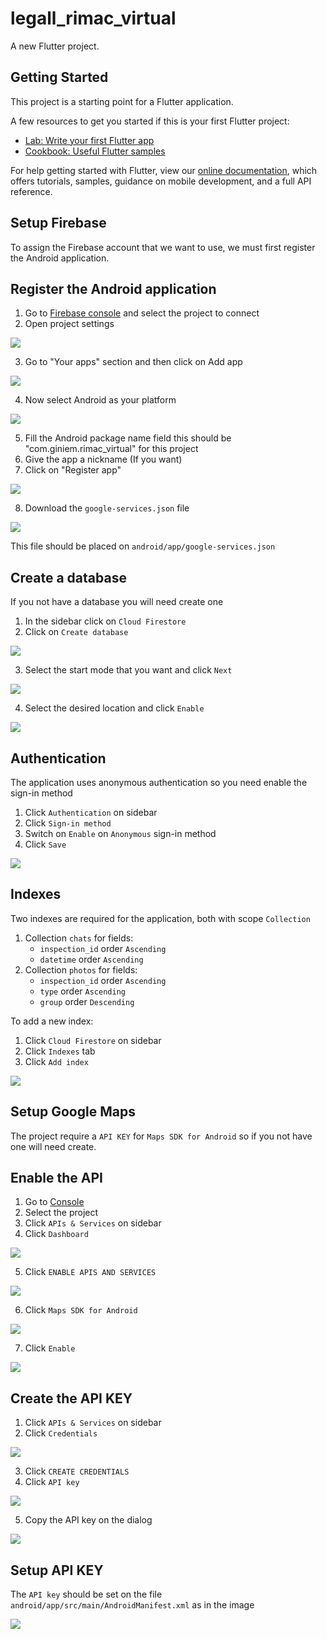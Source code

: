 # legall_rimac_virtual

A new Flutter project.

## Getting Started

This project is a starting point for a Flutter application.

A few resources to get you started if this is your first Flutter project:

- [Lab: Write your first Flutter app](https://flutter.dev/docs/get-started/codelab)
- [Cookbook: Useful Flutter samples](https://flutter.dev/docs/cookbook)

For help getting started with Flutter, view our
[online documentation](https://flutter.dev/docs), which offers tutorials,
samples, guidance on mobile development, and a full API reference.

## Setup Firebase

To assign the Firebase account that we want to use, we must first register the Android application.

## Register the Android application
1. Go to [Firebase console](https://console.firebase.google.com/) and select the project to connect
2. Open project settings

![](.README_images/4b3d69d.png)

3. Go to "Your apps" section and then click on Add app

![](.README_images/d0d8d15.png)

4. Now select Android as your platform

![](.README_images/75b92a4.png)

5. Fill the Android package name field this should be "com.giniem.rimac_virtual" for this project
6. Give the app a nickname (If you want)
7. Click on "Register app"

![](.README_images/570322a.png)

8. Download the `google-services.json` file

![](.README_images/0ad5ecc.png)

This file should be placed on `android/app/google-services.json`

## Create a database
If you not have a database you will need create one

1. In the sidebar click on `Cloud Firestore`
2. Click on `Create database`

![](.README_images/268d5f2.png)

3. Select the start mode that you want and click `Next`

![](.README_images/68764fe.png)

4. Select the desired location and click `Enable`

![](.README_images/4023314.png)


## Authentication
The application uses anonymous authentication so you need enable the sign-in method

1. Click `Authentication` on sidebar
2. Click `Sign-in method`
3. Switch on `Enable` on `Anonymous` sign-in method
4. Click `Save`

![](.README_images/09b0191.png)

## Indexes
Two indexes are required for the application, both with scope `Collection`

1. Collection `chats` for fields:
    - `inspection_id` order `Ascending`
    - `datetime` order `Ascending`
2. Collection `photos` for fields:
    - `inspection_id` order `Ascending`
    - `type` order `Ascending`
    - `group` order `Descending`

To add a new index:

1. Click `Cloud Firestore` on sidebar
2. Click `Indexes` tab
3. Click `Add index`

![](.README_images/e8d0dbc.png)


## Setup Google Maps

The project require a `API KEY` for `Maps SDK for Android` so if you not have one will need create.

## Enable the API
1. Go to [Console](https://console.cloud.google.com/)
2. Select the project
3. Click `APIs & Services` on sidebar
4. Click `Dashboard`

![](.README_images/b7ad0ba.png)

5. Click `ENABLE APIS AND SERVICES`

![](.README_images/a35a41e.png)

6. Click `Maps SDK for Android`

![](.README_images/f51dff4.png)

7. Click `Enable`

![](.README_images/6337e37.png)

## Create the API KEY

1. Click `APIs & Services` on sidebar
2. Click `Credentials`

![](.README_images/1aeebce.png)

3. Click `CREATE CREDENTIALS`
4. Click `API key`

![](.README_images/6a1d80b.png)

5. Copy the API key on the dialog

![](.README_images/4a7cdf4.png)

## Setup API KEY

The `API key` should be set on the file `android/app/src/main/AndroidManifest.xml` as in the image

![](.README_images/1aac873.png)

